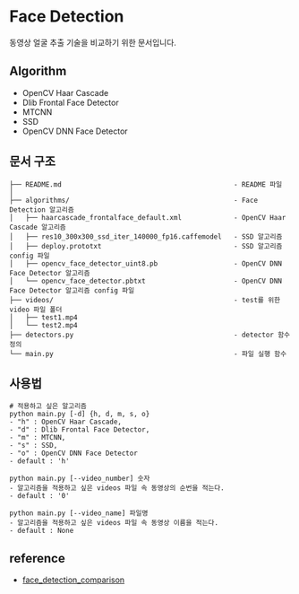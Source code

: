 # Face Detection
동영상 얼굴 추출 기술을 비교하기 위한 문서입니다.

## Algorithm
- OpenCV Haar Cascade
- Dlib Frontal Face Detector
- MTCNN
- SSD
- OpenCV DNN Face Detector

## 문서 구조
```
├── README.md                                           - README 파일
│   
├── algorithms/                                         - Face Detection 알고리즘
│   ├── haarcascade_frontalface_default.xml             - OpenCV Haar Cascade 알고리즘
│   ├── res10_300x300_ssd_iter_140000_fp16.caffemodel   - SSD 알고리즘
│   ├── deploy.prototxt                                 - SSD 알고리즘 config 파일
│   ├── opencv_face_detector_uint8.pb                   - OpenCV DNN Face Detector 알고리즘 
│   └── opencv_face_detector.pbtxt                      - OpenCV DNN Face Detector 알고리즘 config 파일
├── videos/                                             - test를 위한 video 파일 폴더
│   ├── test1.mp4
│   └── test2.mp4
├── detectors.py                                        - detector 함수 정의
└── main.py                                             - 파일 실행 함수
```

## 사용법
```
# 적용하고 싶은 알고리즘
python main.py [-d] {h, d, m, s, o}
- "h" : OpenCV Haar Cascade, 
- "d" : Dlib Frontal Face Detector,
- "m" : MTCNN,
- "s" : SSD,
- "o" : OpenCV DNN Face Detector
- default : 'h'

python main.py [--video_number] 숫자
- 알고리즘을 적용하고 싶은 videos 파일 속 동영상의 순번을 적는다.
- default : '0'

python main.py [--video_name] 파일명
- 알고리즘을 적용하고 싶은 videos 파일 속 동영상 이름을 적는다.
- default : None
```

## reference
- [face_detection_comparison](https://github.com/kairess/face_detection_comparison)